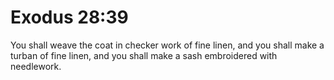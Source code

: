 # Exodus 28:39

You shall weave the coat in checker work of fine linen, and you shall make a turban of fine linen, and you shall make a sash embroidered with needlework.
